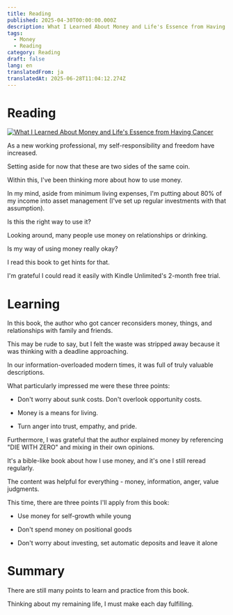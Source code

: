 ```yaml
---
title: Reading
published: 2025-04-30T00:00:00.000Z
description: What I Learned About Money and Life's Essence from Having Cancer
tags:
  - Money
  - Reading
category: Reading
draft: false
lang: en
translatedFrom: ja
translatedAt: 2025-06-28T11:04:12.274Z
---
```


# Reading

[![What I Learned About Money and Life's Essence from Having Cancer](https://m.media-amazon.com/images/I/81uiNvqSUTL._SY522_.jpg)](https://amzn.asia/d/fR4z3h7)

As a new working professional, my self-responsibility and freedom have increased.

Setting aside for now that these are two sides of the same coin.

Within this, I've been thinking more about how to use money.

In my mind, aside from minimum living expenses, I'm putting about 80% of my income into asset management (I've set up regular investments with that assumption).

Is this the right way to use it?

Looking around, many people use money on relationships or drinking.

Is my way of using money really okay?

I read this book to get hints for that.

I'm grateful I could read it easily with Kindle Unlimited's 2-month free trial.

# Learning

In this book, the author who got cancer reconsiders money, things, and relationships with family and friends.

This may be rude to say, but I felt the waste was stripped away because it was thinking with a deadline approaching.

In our information-overloaded modern times, it was full of truly valuable descriptions.

What particularly impressed me were these three points:

- Don't worry about sunk costs. Don't overlook opportunity costs.

- Money is a means for living.

- Turn anger into trust, empathy, and pride.


Furthermore, I was grateful that the author explained money by referencing "DIE WITH ZERO" and mixing in their own opinions.

It's a bible-like book about how I use money, and it's one I still reread regularly.

The content was helpful for everything - money, information, anger, value judgments.

This time, there are three points I'll apply from this book:

- Use money for self-growth while young

- Don't spend money on positional goods

- Don't worry about investing, set automatic deposits and leave it alone

# Summary

There are still many points to learn and practice from this book.

Thinking about my remaining life, I must make each day fulfilling.
